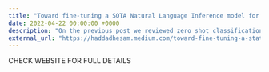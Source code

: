 ```yaml
---
title: "Toward fine-tuning a SOTA Natural Language Inference model for Persian"
date: 2022-04-22 00:00:00 +0000
description: "On the previous post we reviewed zero shot classification in natural language processing and the strength it has for labeling with few or no examples."
external_url: "https://haddadhesam.medium.com/toward-fine-tuning-a-state-of-the-art-natural-language-inference-nli-model-for-persian-4d538ea4525d"
---
```


CHECK WEBSITE FOR FULL DETAILS